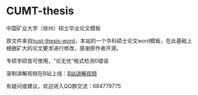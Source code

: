 # CUMT-thesis

中国矿业大学（徐州）硕士毕业论文模板



原文件来自[hust-thesis-word](https://github.com/liuweifly/hust-thesis-word)，本站的一个华科硕士论文word模板，在此基础上根据矿大的论文要求进行修改，感谢原作者开源。



专硕学硕皆可使用，“论无忧”格式检测0错误



录制讲解视频在B站上线：[B站讲解视频](https://www.bilibili.com/video/BV1xhLBz6EmS/?share_source=copy_web&vd_source=afcc18133e75b8e0bf390c0d19d83833)



有疑问或建议，欢迎进入QQ群交流：684779775